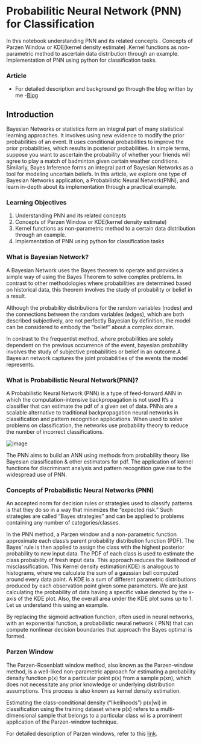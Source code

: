 # Probabilitic Neural Network (PNN) for Classification
In this notebook understanding PNN and its related concepts . Concepts of Parzen Window or KDE(kernel density estimate) .Kernel functions as non-parametric method to ascertain data distribution through an example. Implementation of PNN using python for classification tasks.

### Article 
- For detailed description and background go through the blog written by me -[Blog](https://www.analyticsvidhya.com/blog/2023/04/bayesian-networks-probabilistic-neural-network-pnn/)

## Introduction
Bayesian Networks or statistics form an integral part of many statistical learning approaches. It involves using new evidence to modify the prior probabilities of an event. It uses conditional probabilities to improve the prior probabilities, which results in posterior probabilities. In simple terms, suppose you want to ascertain the probability of whether your friends will agree to play a match of badminton given certain weather conditions. Similarly, Bayes Inference forms an integral part of Bayesian Networks as a tool for modeling uncertain beliefs. In this article, we explore one type of Bayesian Networks application, a Probabilistic Neural Network(PNN), and learn in-depth about its implementation through a practical example.

### Learning Objectives

1. Understanding PNN and its related concepts
2. Concepts of Parzen Window or KDE(kernel density estimate)
3. Kernel functions as non-parametric method to a certain data distribution through an example.
4. Implementation of PNN using python for classification tasks

### What is Bayesian Network?
A Bayesian Network uses the Bayes theorem to operate and provides a simple way of using the Bayes Theorem to solve complex problems. In contrast to other methodologies where probabilities are determined based on historical data, this theorem involves the study of probability or belief in a result.

Although the probability distributions for the random variables (nodes) and the connections between the random variables (edges), which are both described subjectively, are not perfectly Bayesian by definition, the model can be considered to embody the “belief” about a complex domain.

In contrast to the frequentist method, where probabilities are solely dependent on the previous occurrence of the event, bayesian probability involves the study of subjective probabilities or belief in an outcome.A Bayesian network captures the joint probabilities of the events the model represents.

### What is Probabilistic Neural Network(PNN)?
A Probabilistic Neural Network (PNN) is a type of feed-forward ANN in which the computation-intensive backpropagation is not used It’s a classifier that can estimate the pdf of a given set of data. PNNs are a scalable alternative to traditional backpropagation neural networks in classification and pattern recognition applications. When used to solve problems on classification, the networks use probability theory to reduce the number of incorrect classifications.

![image](https://github.com/ritzi12/pnn_probab_neural_net/assets/80144294/09b4764c-d993-4359-b11e-6411dc5e84cb)

The PNN aims to build an ANN using methods from probability theory like Bayesian classification & other estimators for pdf. The application of kernel functions for discriminant analysis and pattern recognition gave rise to the widespread use of PNN.

### Concepts of Probabilistic Neural Networks (PNN)
An accepted norm for decision rules or strategies used to classify patterns is that they do so in a way that minimizes the “expected risk.” Such strategies are called “Bayes strategies” and can be applied to problems containing any number of categories/classes.

In the PNN method, a Parzen window and a non-parametric function approximate each class’s parent probability distribution function (PDF). The Bayes’ rule is then applied to assign the class with the highest posterior probability to new input data. The PDF of each class is used to estimate the class probability of fresh input data. This approach reduces the likelihood of misclassification. This Kernel density estimation(KDE) is analogous to histograms, where we calculate the sum of a gaussian bell computed around every data point. A KDE is a sum of different parametric distributions produced by each observation point given some parameters. We are just calculating the probability of data having a specific value denoted by the x-axis of the KDE plot. Also, the overall area under the KDE plot sums up to 1. Let us understand this using an example.

By replacing the sigmoid activation function, often used in neural networks, with an exponential function, a probabilistic neural network ( PNN) that can compute nonlinear decision boundaries that approach the Bayes optimal is formed.

### Parzen Window
The Parzen-Rosenblatt window method, also known as the Parzen-window method, is a well-liked non-parametric approach for estimating a probability density function p(x) for a particular point p(x) from a sample p(xn), which does not necessitate any prior knowledge or underlying distribution assumptions. This process is also known as kernel density estimation.

Estimating the class-conditional density (“likelihoods”) p(x|wi) in classification using the training dataset where p(x) refers to a multi-dimensional sample that belongs to a particular class wi is a prominent application of the Parzen-window technique.

For detailed description of Parzen windows, refer to this [link](https://sebastianraschka.com/Articles/2014_kernel_density_est.html).
